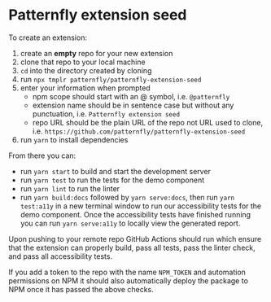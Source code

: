 # Patternfly extension seed
 
To create an extension:

1. create an **empty** repo for your new extension
1. clone that repo to your local machine
1. `cd` into the directory created by cloning
1. run `npx tmplr patternfly/patternfly-extension-seed`
1. enter your information when prompted
    - npm scope should start with an @ symbol, i.e. `@patternfly`
    - extension name should be in sentence case but without any punctuation, i.e. `Patternfly extension seed`
    - repo URL should be the plain URL of the repo not URL used to clone, i.e. `https://github.com/patternfly/patternfly-extension-seed`
1. run `yarn` to install dependencies

From there you can:

- run `yarn start` to build and start the development server
- run `yarn test` to run the tests for the demo component
- run `yarn lint` to run the linter
- run `yarn build:docs` followed by `yarn serve:docs`, then run `yarn test:a11y` in a new terminal window to run our accessibility tests for the demo component. Once the accessibility tests have finished running you can run `yarn serve:a11y` to locally view the generated report.

Upon pushing to your remote repo GitHub Actions should run which ensure that the extension can properly build, pass all tests, pass the linter check, and pass all accessibility tests. 

If you add a token to the repo with the name `NPM_TOKEN` and automation permissions on NPM it should also automatically deploy the package to NPM once it has passed the above checks.

